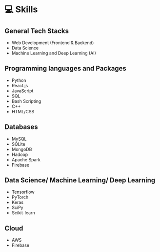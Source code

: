 # 💻 Skills

## General Tech Stacks

- Web Development (Frontend & Backend)
- Data Science
- Machine Learning and Deep Learning (AI)

## Programming languages and Packages

- Python
- React.js
- JavaScript
- SQL
- Bash Scripting
- C++
- HTML/CSS

## Databases

- MySQL
- SQLite
- MongoDB
- Hadoop
- Apache Spark
- Firebase

## Data Science/ Machine Learning/ Deep Learning

- Tensorflow
- PyTorch
- Keras
- SciPy
- Scikit-learn

## Cloud

- AWS
- Firebase
